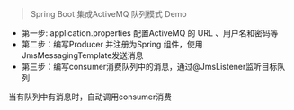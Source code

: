 > Spring Boot 集成ActiveMQ 队列模式 Demo

* 第一步: application.properties 配置ActiveMQ 的 URL 、用户名和密码等
* 第二步：编写Producer 并注册为Spring 组件，使用JmsMessagingTemplate发送消息
* 第三步：编写consumer消费队列中的消息，通过@JmsListener监听目标队列

当有队列中有消息时，自动调用consumer消费 
